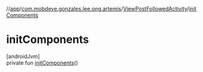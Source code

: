 //[app](../../../index.md)/[com.mobdeve.gonzales.lee.ong.artemis](../index.md)/[ViewPostFollowedActivity](index.md)/[initComponents](init-components.md)

# initComponents

[androidJvm]\
private fun [initComponents](init-components.md)()
